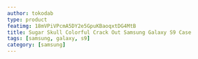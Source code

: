 ```yaml
---
author: tokodab
type: product
featimg: 18mVPiVPcmA5DY2e5GpuKBaoqxtDG4MtB
title: Sugar Skull Colorful Crack Out Samsung Galaxy S9 Case
tags: [samsung, galaxy, s9]
category: [samsung]
---
```

